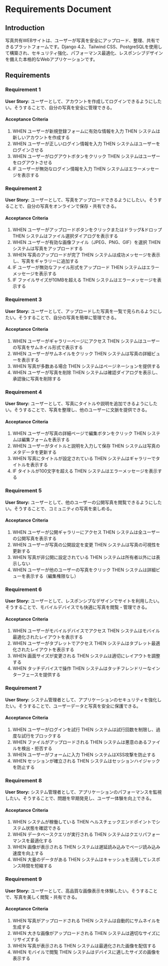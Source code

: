 # Requirements Document

## Introduction

写真共有WEBサイトは、ユーザーが写真を安全にアップロード、整理、共有できるプラットフォームです。Django 4.2、Tailwind CSS、PostgreSQLを使用して構築され、セキュリティ強化、パフォーマンス最適化、レスポンシブデザインを備えた本格的なWebアプリケーションです。

## Requirements

### Requirement 1

**User Story:** ユーザーとして、アカウントを作成してログインできるようにしたい。そうすることで、自分の写真を安全に管理できる。

#### Acceptance Criteria

1. WHEN ユーザーが新規登録フォームに有効な情報を入力 THEN システムは新しいアカウントを作成する
2. WHEN ユーザーが正しいログイン情報を入力 THEN システムはユーザーをログインさせる
3. WHEN ユーザーがログアウトボタンをクリック THEN システムはユーザーをログアウトさせる
4. IF ユーザーが無効なログイン情報を入力 THEN システムはエラーメッセージを表示する

### Requirement 2

**User Story:** ユーザーとして、写真をアップロードできるようにしたい。そうすることで、自分の写真をオンラインで保存・共有できる。

#### Acceptance Criteria

1. WHEN ユーザーがアップロードボタンをクリックまたはドラッグ&ドロップ THEN システムはファイル選択ダイアログを表示する
2. WHEN ユーザーが有効な画像ファイル（JPEG、PNG、GIF）を選択 THEN システムは写真をアップロードする
3. WHEN 写真のアップロードが完了 THEN システムは成功メッセージを表示し、写真をギャラリーに追加する
4. IF ユーザーが無効なファイル形式をアップロード THEN システムはエラーメッセージを表示する
5. IF ファイルサイズが10MBを超える THEN システムはエラーメッセージを表示する

### Requirement 3

**User Story:** ユーザーとして、アップロードした写真を一覧で見られるようにしたい。そうすることで、自分の写真を簡単に管理できる。

#### Acceptance Criteria

1. WHEN ユーザーがギャラリーページにアクセス THEN システムはユーザーの写真をサムネイル形式で表示する
2. WHEN ユーザーがサムネイルをクリック THEN システムは写真の詳細ビューを表示する
3. WHEN 写真が多数ある場合 THEN システムはページネーションを提供する
4. WHEN ユーザーが写真を削除 THEN システムは確認ダイアログを表示し、承認後に写真を削除する

### Requirement 4

**User Story:** ユーザーとして、写真にタイトルや説明を追加できるようにしたい。そうすることで、写真を整理し、他のユーザーに文脈を提供できる。

#### Acceptance Criteria

1. WHEN ユーザーが写真の詳細ページで編集ボタンをクリック THEN システムは編集フォームを表示する
2. WHEN ユーザーがタイトルと説明を入力して保存 THEN システムは写真のメタデータを更新する
3. WHEN 写真にタイトルが設定されている THEN システムはギャラリーでタイトルを表示する
4. IF タイトルが100文字を超える THEN システムはエラーメッセージを表示する

### Requirement 5

**User Story:** ユーザーとして、他のユーザーの公開写真を閲覧できるようにしたい。そうすることで、コミュニティの写真を楽しめる。

#### Acceptance Criteria

1. WHEN ユーザーが公開ギャラリーにアクセス THEN システムは全ユーザーの公開写真を表示する
2. WHEN ユーザーが写真の公開設定を変更 THEN システムは写真の可視性を更新する
3. WHEN 写真が非公開に設定されている THEN システムは所有者以外には表示しない
4. WHEN ユーザーが他のユーザーの写真をクリック THEN システムは詳細ビューを表示する（編集権限なし）

### Requirement 6

**User Story:** ユーザーとして、レスポンシブなデザインでサイトを利用したい。そうすることで、モバイルデバイスでも快適に写真を閲覧・管理できる。

#### Acceptance Criteria

1. WHEN ユーザーがモバイルデバイスでアクセス THEN システムはモバイル最適化されたレイアウトを表示する
2. WHEN ユーザーがタブレットでアクセス THEN システムはタブレット最適化されたレイアウトを表示する
3. WHEN 画面サイズが変更される THEN システムは適切にレイアウトを調整する
4. WHEN タッチデバイスで操作 THEN システムはタッチフレンドリーなインターフェースを提供する

### Requirement 7

**User Story:** システム管理者として、アプリケーションのセキュリティを強化したい。そうすることで、ユーザーデータと写真を安全に保護できる。

#### Acceptance Criteria

1. WHEN ユーザーがログインを試行 THEN システムは試行回数を制限し、過度な試行をブロックする
2. WHEN ファイルがアップロードされる THEN システムは悪意のあるファイルを検出・拒否する
3. WHEN ユーザーがフォームに入力 THEN システムはXSS攻撃を防止する
4. WHEN セッションが確立される THEN システムはセッションハイジャックを防止する

### Requirement 8

**User Story:** システム管理者として、アプリケーションのパフォーマンスを監視したい。そうすることで、問題を早期発見し、ユーザー体験を向上できる。

#### Acceptance Criteria

1. WHEN システムが稼働している THEN ヘルスチェックエンドポイントでシステム状態を確認できる
2. WHEN データベースクエリが実行される THEN システムはクエリパフォーマンスを最適化する
3. WHEN 画像が表示される THEN システムは遅延読み込みでページ読み込み速度を向上する
4. WHEN 大量のデータがある THEN システムはキャッシュを活用してレスポンス時間を短縮する

### Requirement 9

**User Story:** ユーザーとして、高品質な画像表示を体験したい。そうすることで、写真を美しく閲覧・共有できる。

#### Acceptance Criteria

1. WHEN 写真がアップロードされる THEN システムは自動的にサムネイルを生成する
2. WHEN 大きな画像がアップロードされる THEN システムは適切なサイズにリサイズする
3. WHEN 写真が表示される THEN システムは最適化された画像を配信する
4. WHEN モバイルで閲覧 THEN システムはデバイスに適したサイズの画像を表示する